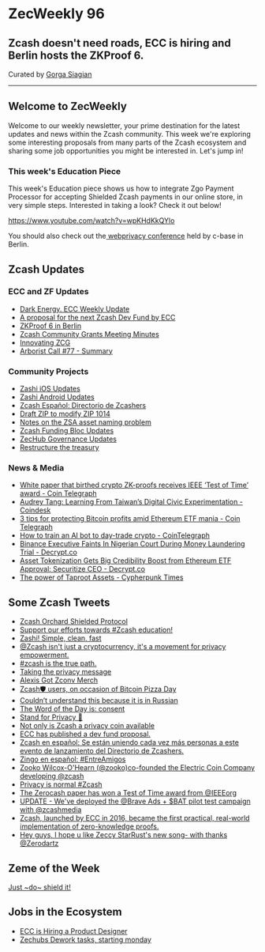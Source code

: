 # ZecWeekly 96

Zcash doesn't need roads, ECC is hiring and Berlin hosts the ZKProof 6.
---

Curated by [Gorga Siagian](https://twitter.com/GianGorga)

---

##  Welcome to ZecWeekly

Welcome to our weekly newsletter, your prime destination for the latest updates and news within the Zcash community. This week we're exploring some interesting proposals from many parts of the Zcash ecosystem and sharing some job opportunities you might be interested in. Let's jump in!

### This week's Education Piece 

This week's Education piece shows us how to integrate Zgo Payment Processor for accepting Shielded Zcash payments in our online store, in very simple steps. Interested in taking a look? Check it out below! 

https://www.youtube.com/watch?v=wpKHdKkQYlo

You should also check out the[ webprivacy conference](https://www.youtube.com/live/oaxALvcSOmA) held by c-base in Berlin.


## Zcash Updates

### ECC and ZF Updates
- [Dark Energy. ECC Weekly Update](https://forum.zcashcommunity.com/t/dark-energy-ecc-weekly-update/47741)
- [A proposal for the next Zcash Dev Fund by ECC](https://electriccoin.co/blog/a-proposal-for-the-next-zcash-dev-fund/)
- [ZKProof 6 in Berlin](https://www.youtube.com/playlist?list=PLOEty2U8Y69Uzkd6MthUjWbOxQHzBAtCQ)
- [Zcash Community Grants Meeting Minutes](https://forum.zcashcommunity.com/t/zcash-community-grants-meeting-minutes-5-13-2024/47700/1)
- [Innovating ZCG](https://forum.zcashcommunity.com/t/innovating-zcg/47648/10)
- [Arborist Call #77 - Summary](https://zechub.substack.com/p/arborist-call-77-summary) 


### Community Projects

- [Zashi iOS Updates](https://discord.com/channels/978714252934258779/1101553339755413564/1242265053852598303) 
- [Zashi Android Updates](https://discord.com/channels/978714252934258779/1101553339755413564/1242265053852598303)
- [Zcash Español: Directorio de Zcashers](https://zcashesp.com/directorio-zcash/)
- [Draft ZIP to modify ZIP 1014](https://forum.zcashcommunity.com/t/draft-zip-to-modify-zip-1014-extending-the-dev-fund-by-one-year/47732)
- [Notes on the ZSA asset naming problem ](https://hackmd.io/tZZ-PPFIRbeOoZr6Yk20kQ)
- [Zcash Funding Bloc Updates](https://forum.zcashcommunity.com/t/zcash-funding-bloc-a-dev-fund-proposal-from-josh-at-ecc/47187/68)
- [ZecHub Governance Updates](https://forum.zcashcommunity.com/t/zechub-governance-updates/43674/20)
- [Restructure the treasury](https://forum.zcashcommunity.com/t/restructure-the-treasury-convert-crypto-assets-like-btc-back-to-zec/47739/1)

### News & Media
- [White paper that birthed crypto ZK-proofs receives IEEE ‘Test of Time’ award  - Coin Telegraph](https://cointelegraph.com/news/whitepaper-birthed-crypto-zk-proofs-receives-ieee-test-of-time-award) 
- [Audrey Tang: Learning From Taiwan’s Digital Civic Experimentation - Coindesk](https://www.coindesk.com/consensus-magazine/2024/05/22/audrey-tang-learning-from-taiwans-digital-civic-experimentation/?_gl=1*xqfgdf*_up*MQ..*_ga*MTA3ODQ5NTcyNC4xNzE2NjI2Mjk2*_ga_VM3STRYVN8*MTcxNjYyNjI5Ni4xLjAuMTcxNjYyNjI5Ni4wLjAuMjAwOTEyMTc5NQ..) 
- [3 tips for protecting Bitcoin profits amid Ethereum ETF mania   - Coin Telegraph](https://cointelegraph.com/news/3-tips-protecting-bitcoin-profits-amid-ethereum-etf-mania)
-  [How to train an AI bot to day-trade crypto  - CoinTelegraph](https://cointelegraph.com/news/how-to-train-an-ai-bot-to-day-trade-crypto)
-  [Binance Executive Faints In Nigerian Court During Money Laundering Trial - Decrypt.co](https://decrypt.co/news-explorer?pinned=609991&title=binance-executive-faints-in-nigerian-court-during-money-laundering-trial)
-  [Asset Tokenization Gets Big Credibility Boost from Ethereum ETF Approval: Securitize CEO - Decrypt.co](https://decrypt.co/news-explorer?pinned=609953&title=asset-tokenization-gets-big-credibility-boost-from-ethereum-etf-approval-securitize-ceo)
-  [The power of Taproot Assets - Cypherpunk Times](https://www.cypherpunktimes.com/the-power-of-taproot-assets-a-new-way-of-managing-digital-assets/)

## Some Zcash Tweets

- [Zcash Orchard Shielded Protocol](https://x.com/ZecHub/status/1793366370157318349)
- [Support our efforts towards #Zcash education!](https://x.com/ZecHub/status/1792652281898217577)
- [Zashi! Simple, clean, fast](https://x.com/zooko/status/1792613238791684290)
- [ @Zcash isn't just a cryptocurrency, it's a movement for privacy empowerment.](https://x.com/EdgeWallet/status/1792905433801425056)
- [#zcash is the true path. ](https://x.com/z2zcash/status/1792821938655809854)
- [Taking the privacy message ](https://x.com/zcashmedia/status/1793289428410273918)
- [Alexis Got Zconv Merch](https://x.com/tecnopapapi/status/1793281442887184492)
- [Zcash🛡️ users, on occasion of Bitcoin Pizza Day](https://x.com/nextiscrypto/status/1793320428414685481)
- [Couldn’t understand this because it is in Russian](https://x.com/zooko/status/1794088898223583436)
- [The Word of the Day is: consent](https://x.com/ZecHub/status/1794024499379130532)
- [Stand for Privacy 👀](https://x.com/offcadena/status/1794136227446235538)
- [Not only is Zcash a privacy coin available](https://x.com/MoneyKnowledge0/status/1794215474324205751)
- [ECC has published a dev fund proposal. ](https://x.com/ElectricCoinCo/status/1794056091996680298)
- [Zcash en español: Se están uniendo cada vez más personas a este evento de lanzamiento del Directorio de Zcashers. ](https://x.com/zcashesp/status/1793436532046536741)
- [Zingo en español: #EntreAmigos](https://x.com/ZingoLabEsp/status/1794029449945416170) 
- [Zooko Wilcox-O'Hearn (@zooko)co-founded the Electric Coin Company developing @zcash](https://x.com/MANIFESTO_23/status/1793952249170845996)
- [Privacy is normal #Zcash](https://x.com/zaos1004/status/1781623072128471215)
- [The Zerocash paper has won a Test of Time award from @IEEEorg](https://x.com/ElectricCoinCo/status/1792602777782489331)
- [UPDATE - We've deployed the @Brave Ads + $BAT pilot test campaign with @zcashmedia](https://x.com/lukemulks/status/1793896786366734714)
- [Zcash, launched by ECC in 2016, became the first practical, real-world implementation of zero-knowledge proofs. ](https://x.com/ElectricCoinCo/status/1792602782370816176)
- [Hey guys, I hope u like Zeccy StarRust's new song- with thanks @Zerodartz](https://x.com/TheZebraLounge/status/1793559415456706963)

## Zeme of the Week
[Just ~do~ shield it!](https://discord.com/channels/978714252934258779/1164618932150349974/1243234728505512049)


## Jobs in the Ecosystem

- [ECC is Hiring a Product Designer](https://apply.workable.com/electric-coin-company/j/ED38849748/)
- [Zechubs Dework tasks, starting monday](https://dework.zechub.org/)
